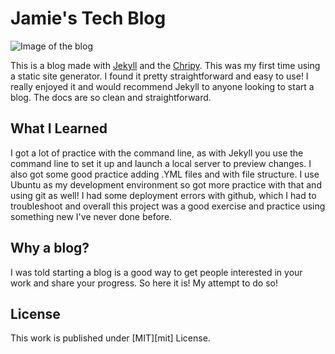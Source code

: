 # Jamie's Tech Blog

![Image of the blog](https://i.imgur.com/8T8sLjJ.png)

This is a blog made with [Jekyll](https://jekyllrb.com/docs/) and the [Chripy](https://github.com/cotes2020/jekyll-theme-chirpy/). This was my first time using a static site generator. I found it pretty straightforward and easy to use! I really enjoyed it and would recommend Jekyll to anyone looking to start a blog. The docs are so clean and straightforward. 

## What I Learned

I got a lot of practice with the command line, as with Jekyll you use the command line to set it up and launch a local server to preview changes. I also got some good practice adding .YML files and with file structure. I use Ubuntu as my development environment so got more practice with that and using git as well! I had some deployment errors with github, which I had to troubleshoot and overall this project was a good exercise and practice using something new I've never done before. 

## Why a blog?

I was told starting a blog is a good way to get people interested in your work and share your progress. So here it is! My attempt to do so!

## License

This work is published under [MIT][mit] License.


